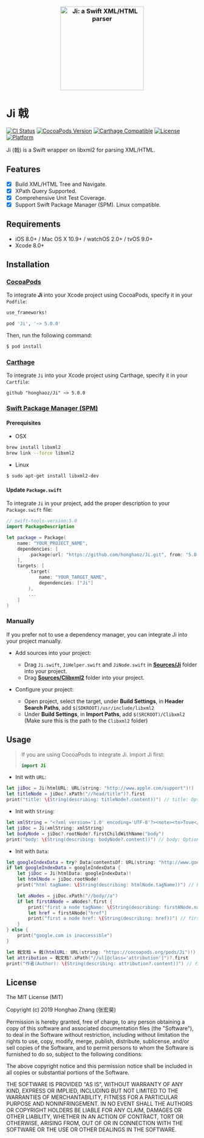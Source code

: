 <h3 align="center">
    <img src="Ji.png" width=220 alt="Ji: a Swift XML/HTML parser" />
</h3>

# Ji 戟
[![CI Status](https://travis-ci.org/honghaoz/Ji.svg?branch=master)](https://travis-ci.org/honghaoz/Ji)
[![CocoaPods Version](https://img.shields.io/cocoapods/v/Ji.svg?style=flat)](http://cocoapods.org/pods/Ji)
[![Carthage Compatible](https://img.shields.io/badge/Carthage-compatible-0473B3.svg?style=flat)](https://github.com/Carthage/Carthage)
[![License](https://img.shields.io/cocoapods/l/Ji.svg?style=flat)](http://cocoapods.org/pods/Ji)
[![Platform](https://img.shields.io/cocoapods/p/Ji.svg?style=flat)](http://cocoapods.org/pods/Ji)

Ji (戟) is a Swift wrapper on libxml2 for parsing XML/HTML.

## Features
- [x] Build XML/HTML Tree and Navigate.
- [x] XPath Query Supported.
- [x] Comprehensive Unit Test Coverage.
- [x] Support Swift Package Manager (SPM). Linux compatible.

## Requirements

- iOS 8.0+ / Mac OS X 10.9+ / watchOS 2.0+ / tvOS 9.0+
- Xcode 8.0+

## Installation

### [CocoaPods](http://cocoapods.org)

To integrate **Ji** into your Xcode project using CocoaPods, specify it in your `Podfile`:

```ruby
use_frameworks!

pod 'Ji', '~> 5.0.0'
```

Then, run the following command:

```bash
$ pod install
```

### [Carthage](http://github.com/Carthage/Carthage)

To integrate `Ji` into your Xcode project using Carthage, specify it in your `Cartfile`:

```ogdl
github "honghaoz/Ji" ~> 5.0.0
```

### [Swift Package Manager (SPM)](https://swift.org/package-manager)

#### Prerequisites
- OSX

```bash
brew install libxml2
brew link --force libxml2
```

- Linux
```bash
$ sudo apt-get install libxml2-dev
```

#### Update `Package.swift`
To integrate `Ji` in your project, add the proper description to your `Package.swift` file:
```swift
// swift-tools-version:5.0
import PackageDescription

let package = Package(
    name: "YOUR_PROJECT_NAME",
    dependencies: [
        .package(url: "https://github.com/honghaoz/Ji.git", from: "5.0.0")
    ],
    targets: [
        .target(
            name: "YOUR_TARGET_NAME",
            dependencies: ["Ji"]
        ),
        ...
    ]
)
```

### Manually

If you prefer not to use a dependency manager, you can integrate Ji into your project manually.

- Add sources into your project:
  - Drag `Ji.swift`, `JiHelper.swift` and `JiNode.swift` in [**Sources/Ji**](https://github.com/honghaoz/Ji/tree/master/Sources/Ji) folder into your project.
  - Drag [**Sources/Clibxml2**](https://github.com/honghaoz/Ji/tree/master/Sources/Clibxml2) folder into your project.

- Configure your project:
    - Open project, select the target, under **Build Settings**, in **Header Search Paths**, add `$(SDKROOT)/usr/include/libxml2`
    - Under **Build Settings**, in **Import Paths**, add `$(SRCROOT)/Clibxml2` (Make sure this is the path to the `Clibxml2` folder)

## Usage

> If you are using CocoaPods to integrate Ji. Import Ji first:
> ```swift
> import Ji
> ```

- Init with `URL`:
```swift
let jiDoc = Ji(htmlURL: URL(string: "http://www.apple.com/support")!)
let titleNode = jiDoc?.xPath("//head/title")?.first
print("title: \(String(describing: titleNode?.content))") // title: Optional("Official Apple Support")
```

- Init with `String`:
```swift
let xmlString = "<?xml version='1.0' encoding='UTF-8'?><note><to>Tove</to><from>Jani</from><heading>Reminder</heading><body>Don't forget me this weekend!</body></note>"
let jiDoc = Ji(xmlString: xmlString)
let bodyNode = jiDoc?.rootNode?.firstChildWithName("body")
print("body: \(String(describing: bodyNode?.content))") // body: Optional("Don\'t forget me this weekend!")
```

- Init with `Data`:
```swift
let googleIndexData = try? Data(contentsOf: URL(string: "http://www.google.com")!)
if let googleIndexData = googleIndexData {
    let jiDoc = Ji(htmlData: googleIndexData)!
    let htmlNode = jiDoc.rootNode!
    print("html tagName: \(String(describing: htmlNode.tagName))") // html tagName: Optional("html")

    let aNodes = jiDoc.xPath("//body//a")
    if let firstANode = aNodes?.first {
        print("first a node tagName: \(String(describing: firstANode.name))") // first a node tagName: Optional("a")
        let href = firstANode["href"]
        print("first a node href: \(String(describing: href))") // first a node href: Optional("http://www.google.ca/imghp?hl=en&tab=wi")
    }
} else {
    print("google.com is inaccessible")
}

let 戟文档 = 戟(htmlURL: URL(string: "https://cocoapods.org/pods/Ji")!)
let attribution = 戟文档?.xPath("//ul[@class='attribution']")?.first
print("作者(Author): \(String(describing: attribution?.content))") // 作者(Author): Optional("ByHonghao Zhang")
```

## License

The MIT License (MIT)

Copyright (c) 2019 Honghao Zhang (张宏昊)

Permission is hereby granted, free of charge, to any person obtaining a copy
of this software and associated documentation files (the "Software"), to deal
in the Software without restriction, including without limitation the rights
to use, copy, modify, merge, publish, distribute, sublicense, and/or sell
copies of the Software, and to permit persons to whom the Software is
furnished to do so, subject to the following conditions:

The above copyright notice and this permission notice shall be included in all
copies or substantial portions of the Software.

THE SOFTWARE IS PROVIDED "AS IS", WITHOUT WARRANTY OF ANY KIND, EXPRESS OR
IMPLIED, INCLUDING BUT NOT LIMITED TO THE WARRANTIES OF MERCHANTABILITY,
FITNESS FOR A PARTICULAR PURPOSE AND NONINFRINGEMENT. IN NO EVENT SHALL THE
AUTHORS OR COPYRIGHT HOLDERS BE LIABLE FOR ANY CLAIM, DAMAGES OR OTHER
LIABILITY, WHETHER IN AN ACTION OF CONTRACT, TORT OR OTHERWISE, ARISING FROM,
OUT OF OR IN CONNECTION WITH THE SOFTWARE OR THE USE OR OTHER DEALINGS IN THE
SOFTWARE.
